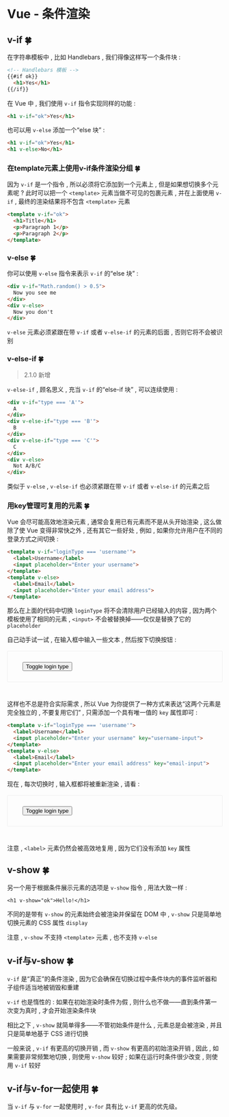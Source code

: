 # Vue - 条件渲染

## v-if  🍀

在字符串模板中 , 比如 Handlebars , 我们得像这样写一个条件块 : 

```html
<!-- Handlebars 模板 -->
{{#if ok}}
  <h1>Yes</h1>
{{/if}}
```

在 Vue 中 , 我们使用 `v-if` 指令实现同样的功能 : 

```html
<h1 v-if="ok">Yes</h1>
```

也可以用 `v-else` 添加一个“else 块” : 

```html
<h1 v-if="ok">Yes</h1>
<h1 v-else>No</h1>
```

### 在template元素上使用v-if条件渲染分组  🍀

因为 `v-if` 是一个指令 , 所以必须将它添加到一个元素上 , 但是如果想切换多个元素呢 ? 此时可以把一个 `<template>` 元素当做不可见的包裹元素 , 并在上面使用 `v-if` , 最终的渲染结果将不包含 `<template>` 元素

```html
<template v-if="ok">
  <h1>Title</h1>
  <p>Paragraph 1</p>
  <p>Paragraph 2</p>
</template>
```

### v-else  🍀

你可以使用 `v-else` 指令来表示 `v-if` 的“else 块” : 

```html
<div v-if="Math.random() > 0.5">
  Now you see me
</div>
<div v-else>
  Now you don't
</div>
```

`v-else` 元素必须紧跟在带 `v-if` 或者 `v-else-if` 的元素的后面 , 否则它将不会被识别

### v-else-if  🍀

> 2.1.0 新增

`v-else-if` , 顾名思义 , 充当 `v-if` 的“else-if 块” , 可以连续使用 : 

```html
<div v-if="type === 'A'">
  A
</div>
<div v-else-if="type === 'B'">
  B
</div>
<div v-else-if="type === 'C'">
  C
</div>
<div v-else>
  Not A/B/C
</div>
```

类似于 `v-else` , `v-else-if` 也必须紧跟在带 `v-if` 或者 `v-else-if` 的元素之后

### 用key管理可复用的元素  🍀

Vue 会尽可能高效地渲染元素 , 通常会复用已有元素而不是从头开始渲染 , 这么做除了使 Vue 变得非常快之外 , 还有其它一些好处 , 例如 , 如果你允许用户在不同的登录方式之间切换 : 

```html
<template v-if="loginType === 'username'">
  <label>Username</label>
  <input placeholder="Enter your username">
</template>
<template v-else>
  <label>Email</label>
  <input placeholder="Enter your email address">
</template>
```

那么在上面的代码中切换 `loginType` 将不会清除用户已经输入的内容 , 因为两个模板使用了相同的元素 , `<input>` 不会被替换掉——仅仅是替换了它的 `placeholder`

自己动手试一试 , 在输入框中输入一些文本 , 然后按下切换按钮 : 

<div id="no-key-example" style="border: 1px solid #eee;border-radius: 2px;padding: 25px 35px;margin-top: 1em;margin-bottom: 40px;font-size: 1.2em;line-height: 1.5em;-webkit-user-select: none;user-select: none;overflow-x: auto;">
<div><template v-if="loginType === 'username'">
  <label>Username</label>
  <input placeholder="Enter your username">
</template>
<template v-else>
  <label>Email</label>
  <input placeholder="Enter your email address">
</template></div>
<button>Toggle login type</button>
</div>


这样也不总是符合实际需求 , 所以 Vue 为你提供了一种方式来表达“这两个元素是完全独立的 , 不要复用它们” , 只需添加一个具有唯一值的 `key` 属性即可 : 

```html
<template v-if="loginType === 'username'">
  <label>Username</label>
  <input placeholder="Enter your username" key="username-input">
</template>
<template v-else>
  <label>Email</label>
  <input placeholder="Enter your email address" key="email-input">
</template>
```

现在 , 每次切换时 , 输入框都将被重新渲染 , 请看 : 

<div id="key-example" style="border: 1px solid #eee;border-radius: 2px;padding: 25px 35px;margin-top: 1em;margin-bottom: 40px;font-size: 1.2em;line-height: 1.5em;-webkit-user-select: none;user-select: none;overflow-x: auto;">
<div><template v-if="loginType === 'username'">
  <label>Username</label>
  <input placeholder="Enter your username" key="username-input">
</template>
<template v-else>
  <label>Email</label>
  <input placeholder="Enter your email address" key="email-input">
</template></div>
<button>Toggle login type</button>
</div>

注意 , `<label>` 元素仍然会被高效地复用 , 因为它们没有添加 `key` 属性

## v-show  🍀

另一个用于根据条件展示元素的选项是 `v-show` 指令 , 用法大致一样 : 

```
<h1 v-show="ok">Hello!</h1>
```

不同的是带有 `v-show` 的元素始终会被渲染并保留在 DOM 中 , `v-show` 只是简单地切换元素的 CSS 属性 `display`

注意 , `v-show` 不支持 `<template>` 元素 , 也不支持 `v-else`

## v-if与v-show  🍀

`v-if` 是“真正”的条件渲染 , 因为它会确保在切换过程中条件块内的事件监听器和子组件适当地被销毁和重建

`v-if` 也是惰性的 : 如果在初始渲染时条件为假 , 则什么也不做——直到条件第一次变为真时 , 才会开始渲染条件块

相比之下 , `v-show` 就简单得多——不管初始条件是什么 , 元素总是会被渲染 , 并且只是简单地基于 CSS 进行切换

一般来说 , `v-if` 有更高的切换开销 , 而 `v-show` 有更高的初始渲染开销 , 因此 , 如果需要非常频繁地切换 , 则使用 `v-show` 较好 ; 如果在运行时条件很少改变 , 则使用 `v-if` 较好

## v-if与v-for一起使用  🍀

当 `v-if` 与 `v-for` 一起使用时 , `v-for` 具有比 `v-if` 更高的优先级。

<script src="vue.min.js"></script>
<script>
  new Vue({
    el: '#no-key-example',
    data: {
      loginType: 'username'
    },
    methods: {
      toggleLoginType: function () {
        return this.loginType = this.loginType === 'username' ? 'email' : 'username'
      }
    }
  });

  new Vue({
    el: '#key-example',
    data: {
      loginType: 'username'
    },
    methods: {
      toggleLoginType: function () {
        return this.loginType = this.loginType === 'username' ? 'email' : 'username'
      }
    }
  });
</script>